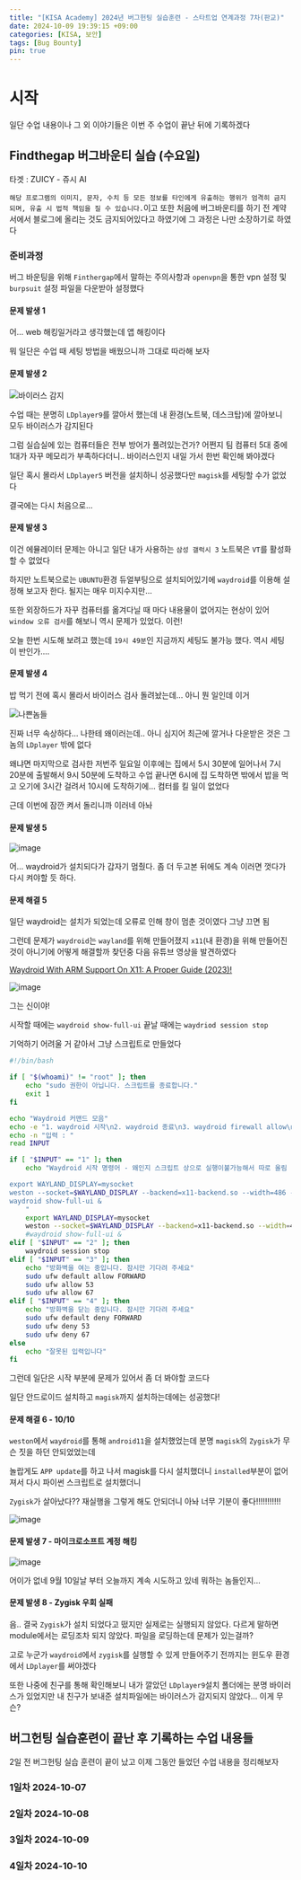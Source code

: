 ```yaml
---
title: "[KISA Academy] 2024년 버그헌팅 실습훈련 - 스타트업 연계과정 7차(판교)"
date: 2024-10-09 19:39:15 +09:00
categories: [KISA, 보안]
tags: [Bug Bounty]
pin: true
---
```


# 시작

일단 수업 내용이나 그 외 이야기들은 이번 주 수업이 끝난 뒤에 기록하겠다

## Findthegap 버그바운티 실습 (수요일)

타겟 : ZUICY - 쥬시 AI

`해당 프로그램의 이미지, 문자, 수치 등 모든 정보를 타인에게 유출하는 행위가 엄격히 금지되며, 유출 시 법적 책임을 질 수 있습니다.`이고 또한 처음에 버그바운티를 하기 전 계약서에서 블로그에 올리는 것도 금지되어있다고 하였기에 그 과정은 나만 소장하기로 하였다

### 준비과정

버그 바운팅을 위해 `Finthergap`에서 말하는 주의사항과 `openvpn`을 통한 vpn 설정 및 `burpsuit` 설정 파일을 다운받아 설정했다

#### 문제 발생 1

어... web 해킹일거라고 생각했는데 앱 해킹이다

뭐 일단은 수업 때 세팅 방법을 배웠으니까 그대로 따라해 보자

#### 문제 발생 2

![바이러스 감지](https://github.com/user-attachments/assets/83cbf376-d455-46f6-8f55-02a1bdd4c1b9)


수업 때는 분명히 `LDplayer9`를 깔아서 했는데 내 환경(노트북, 데스크탑)에 깔아보니 모두 바이러스가 감지된다

그럼 실습실에 있는 컴퓨터들은 전부 방어가 풀려있는건가? 어쩐지 팀 컴퓨터 5대 중에 1대가 자꾸 메모리가 부족하다더니.. 바이러스인지 내일 가서 한번 확인해 봐야겠다

일단 혹시 몰라서 `LDplayer5` 버전을 설치하니 성공했다만 `magisk`를 세팅할 수가 없었다

결국에는 다시 처음으로...

#### 문제 발생 3

이건 에뮬레이터 문제는 아니고 일단 내가 사용하는 `삼성 갤럭시 3` 노트북은 `VT`를 활성화 할 수 없었다

하지만 노트북으로는 `UBUNTU`환경 듀얼부팅으로 설치되어있기에 `waydroid`를 이용해 설정해 보고자 한다. 될지는 매우 미지수지만...

또한 외장하드가 자꾸 컴퓨터를 옮겨다닐 때 마다 내용물이 없어지는 현상이 있어 `window 오류 검사`를 해보니 역시 문제가 있었다. 이런!

오늘 한번 시도해 보려고 했는데 `19시 49분`인 지금까지 세팅도 불가능 했다. 역시 세팅이 반인가....

#### 문제 발생 4

밥 먹기 전에 혹시 몰라서 바이러스 검사 돌려놨는데... 아니 뭔 일인데 이거

![나쁜놈들](https://github.com/user-attachments/assets/1a303afc-c071-40e5-9d56-266df229e42b)

진짜 너무 속상하다... 나한테 왜이러는데.. 아니 심지어 최근에 깔거나 다운받은 것은 그놈의 `LDplayer` 밖에 없다

왜냐면 마지막으로 검사한 저번주 일요일 이후에는 집에서 5시 30분에 일어나서 7시 20분에 출발해서 9시 50분에 도착하고 수업 끝나면 6시에 집 도착하면 밖에서 밥을 먹고 오기에 3시간 걸려서 10시에 도착하기에... 컴터를 킬 일이 없었다

근데 이번에 잠깐 켜서 돌리니까 이러네 아놔

#### 문제 발생 5

![image](https://github.com/user-attachments/assets/d5397ff4-a21f-4cb2-9014-51b62204c160)

어... waydroid가 설치되다가 갑자기 멈췄다. 좀 더 두고본 뒤에도 계속 이러면 껏다가 다시 켜야할 듯 하다.

#### 문제 해결 5

일단 waydroid는 설치가 되었는데 오류로 인해 창이 멈춘 것이였다 그냥 끄면 됨

그런데 문제가 `waydroid`는 `wayland`를 위해 만들어졌지 `x11`(내 환경)을 위해 만들어진 것이 아니기에 어떻게 해결할까 찾던중 다음 유튜브 영상을 발견하였다

[Waydroid With ARM Support On X11: A Proper Guide (2023)!](https://www.youtube.com/watch?v=tJ-Mna_zi0o)

![image](https://github.com/user-attachments/assets/38a54a75-0d02-4edf-92ec-f344023da6a6)

그는 신이야!

시작할 때에는 `waydroid show-full-ui` 끝날 때에는 `waydriod session stop`

기억하기 어려울 거 같아서 그냥 스크립트로 만들었다

```bash
#!/bin/bash

if [ "$(whoami)" != "root" ]; then
    echo "sudo 권한이 아닙니다. 스크립트를 종료합니다."
    exit 1
fi

echo "Waydroid 커맨드 모음"
echo -e "1. waydroid 시작\n2. waydroid 종료\n3. waydroid firewall allow\n4. waydroid firewall disallow\n"
echo -n "입력 : "
read INPUT

if [ "$INPUT" == "1" ]; then
    echo "Waydroid 시작 명령어 - 왜인지 스크립트 상으로 실행이불가능해서 따로 올림

export WAYLAND_DISPLAY=mysocket
weston --socket=$WAYLAND_DISPLAY --backend=x11-backend.so --width=486 --height=1000 &
waydroid show-full-ui &
    "
    export WAYLAND_DISPLAY=mysocket
    weston --socket=$WAYLAND_DISPLAY --backend=x11-backend.so --width=486 --height=1000 &
    #waydroid show-full-ui &
elif [ "$INPUT" == "2" ]; then
    waydroid session stop
elif [ "$INPUT" == "3" ]; then
    echo "방화벽을 여는 중입니다. 잠시만 기다려 주세요"
    sudo ufw default allow FORWARD
    sudo ufw allow 53
    sudo ufw allow 67
elif [ "$INPUT" == "4" ]; then
    echo "방화벽을 닫는 중입니다. 잠시만 기다려 주세요"
    sudo ufw default deny FORWARD
    sudo ufw deny 53
    sudo ufw deny 67
else
    echo "잘못된 입력입니다"
fi
```

그런데 일단은 시작 부분에 문제가 있어서 좀 더 봐야할 코드다

일단 안드로이드 설치하고 `magisk`까지 설치하는데에는 성공했다!

#### 문제 해결 6 - 10/10

`weston`에서 `waydroid`를 통해 `android11`을 설치했었는데 분명 `magisk`의 `Zygisk`가 무슨 짓을 하던 안되었었는데

놀랍게도 `APP update`를 하고 나서 magisk를 다시 설치했더니 `installed`부분이 없어져서 다시 파이썬 스크립트로 설치했더니

`Zygisk`가 살아났다?? 재실행을 그렇게 해도 안되더니 아놔 너무 기분이 좋다!!!!!!!!!!!

![image](https://github.com/user-attachments/assets/38ce8b5c-8400-41a7-b184-b814f0529c2b)

#### 문제 발생 7 - 마이크로소프트 계정 해킹

![image](https://github.com/user-attachments/assets/af584d6d-7e8b-4470-aaa2-bf50abc4a2b4)

어이가 없네 9월 10일날 부터 오늘까지 계속 시도하고 있네 뭐하는 놈들인지...

#### 문제 발생 8 - Zygisk 우회 실패

음.. 결국 `Zygisk`가 설치 되었다고 떴지만 실제로는 실행되지 않았다. 다르게 말하면 module에서는 로딩조차 되지 않았다. 파일을 로딩하는데 문제가 있는걸까?

고로 누군가 `waydroid`에서 `zygisk`를 실행할 수 있게 만들어주기 전까지는 윈도우 환경에서 `LDplayer`를 써야겠다

또한 나중에 친구를 통해 확인해보니 내가 깔았던 `LDplayer9`설치 폴더에는 분명 바이러스가 있었지만 내 친구가 보내준 설치파일에는 바이러스가 감지되지 않았다... 이게 무슨?

## 버그헌팅 실습훈련이 끝난 후 기록하는 수업 내용들

2일 전 버그헌팅 실습 훈련이 끝이 났고 이제 그동안 들었던 수업 내용을 정리해보자

### 1일차 2024-10-07

### 2일차 2024-10-08

### 3일차 2024-10-09

### 4일차 2024-10-10